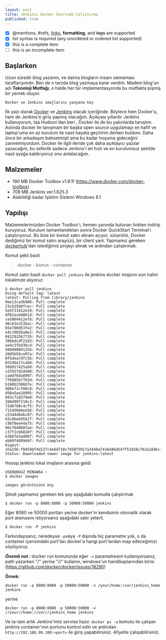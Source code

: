 ```yaml
---
layout: post
title: Jenkinsi Docker Üzerinde Çalıştırma
published: true
---
```


- [x] @mentions, #refs, [links](), **formatting**, and <del>tags</del> are supported
- [x] list syntax is required (any unordered or ordered list supported)
- [x] this is a complete item
- [ ] this is an incomplete item

## Başlarken

Uzun süredir blog yazarım, ve daima blogların insanı sıkmaması taraftarıyımdır. Ben de o tarzda blog yazmaya karar verdim. Madem blog'un adı **Teknoloji Mutfağı**, o halde her tür implementasyonda bu mutfakta pişmiş bir yemek oluyor.

```
Docker ve Jenkins imajlarını yanyana koy
```

İlk yazı olarak [Docker](https://hub.docker.com/) ve [Jenkins](https://jenkins-ci.org/) olacak içeriğinde. Böylece hem Docker'a, hem de Jenkins'e giriş yapmış olacağım. Açıkçası yıllardır Jenkins kullanıyorum, taa Hudson'dan beri , Docker ile de bu yakınlarda tanıştım. Aslında docker ile tanışmam bir başka open source uygulamayı en hafif ve laptop'uma en az kurulum ile nasıl hayata geçiririm derken buldum. Daha önce bir arkadaşım bahsetmişti ama bu kadar hoşuma gideceğini zannetmiyordum. Docker ile ilgili ileride çok daha açıklayıcı yazılar yazacağım, bu seferlik sadece Jenkins'i en hızlı ve en kurulumsuz şekilde nasıl ayağa kaldırıyoruz onu anlatacağım.

## Malzemeler

* 190 MB Docker Toolbox v1.9.1f (https://www.docker.com/docker-toolbox)
* 708 MB Jenkins ver.1.625.3
* Alabildiği kadar İşletim Sistemi Windows 8.1 

## Yapılışı

Malzemelerimizden Docker Toolbox'ı, hemen yanında bulunan linkten indirip kuruyoruz. Kurulum tamamlandıktan sonra Docker QuickStart Terminal'ı çalıştırıyoruz. Bu bize bir komut satırı ekranı açıyor, sürpriiiiiz, Docker dediğimiz bir komut satırı arayüzü, bir client yani. Yapmamız gereken [dockerhub](https://hub.docker.com/)'dan istediğimiz projeyi almak ve ardından çalıştırmak.

Komut şekli basit

> docker - komut - container

Komut satırı basit `docker pull jenkins` ile jenkins docker imajının son halini lokalimize alıyoruz.

```
$ docker pull jenkins
Using default tag: latest
latest: Pulling from library/jenkins
9ee13ca3b908: Pull complete
23cb15b0fcec: Pull complete
5e5f21412e19: Pull complete
df82ac64861d: Pull complete
ce5064412ef8: Pull complete
46cb1e153bac: Pull complete
65e700d53fe2: Pull complete
e4c1902ba8e2: Pull complete
041291567735: Pull complete
38bbdcdf22d3: Pull complete
ee4c5fbd36c4: Pull complete
d4849089125b: Pull complete
20d5b56ce07a: Pull complete
0f5dea7dfc5b: Pull complete
03146e17cab8: Pull complete
56b017425a9d: Pull complete
cd7b57d2dd48: Pull complete
caddf6da8997: Pull complete
7f6985b7763d: Pull complete
b188b3306bfe: Pull complete
908ef1cf00c8: Pull complete
d50a5ae10995: Pull complete
943cf2d379e0: Pull complete
268d99f210c3: Pull complete
72d6788c4cf5: Pull complete
715450d4ed36: Pull complete
c5344d64bc07: Pull complete
63c8beb95b2f: Pull complete
c9bf8ee44a75: Pull complete
9dcf64060fae: Pull complete
c37f2cb6820f: Pull complete
b368fe5ad08f: Pull complete
eb09f4d99ddf: Pull complete
Digest: sha256:f0459bf4d127c4e6d710c745075017a3448a7416d46d547f51928c763a184bc1
Status: Downloaded newer image for jenkins:latest
```

Hooop jenkins lokal imajların arasına geldi.

```
USER@OGUZ MINGW64 ~
$ docker images
```

```
images görüntüsünü koy
```

Şimdi yapmamız gereken tek şey aşağıdaki komutla çalıştırmak

```
$ docker run -p 8080:8080 -p 50000:50000 jenkins
```

Eğer 8080 ve 50000 portları yerine docker'ın kendisinin otomatik olarak port atamasını istiyorsanız aşağıdaki satır yeterli.

```
$ docker run -P jenkins
```

Farkındaysanız, neredeyse `-p`veya `-P` dışında hiç parametre yok, o da container içerisindeki port'ları docker'a hangi port'lardan map edeceğimizi söylüyoruz.

**_Önemli not :_** docker run komutunda eğer `-v` parametresini kullanıyorsanız, path yazarken "/" yerine "//" kullanın, windows'un handikaplarından birisi (https://github.com/docker/docker/issues/18290)

**Örnek:**

```
docker run -p 8080:8080 -p 50000:50000 -v /your/home:/var/jenkins_home jenkins
```
yerine
``` 
docker run -p 8080:8080 -p 50000:50000 -v //your//home://var//jenkins_home jenkins
```

Ve ta-tam artık Jenkins'imiz servise hazır. `docker ps -a` komutu ile çalışan jenkins container'ının portunu kontrol edin ve ardından `http://192.168.99.100:<port>` ile giriş yapabilirsiniz. Afiyetle çalışabilirsiniz.
